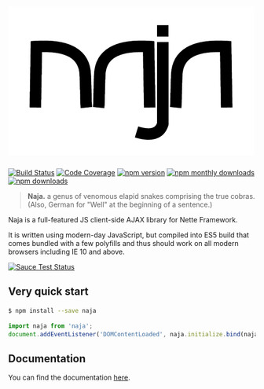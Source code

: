 # ![Naja.js](docs/naja_type.png)

[![Build Status](https://img.shields.io/travis/jiripudil/Naja.svg)](https://travis-ci.org/jiripudil/Naja)
[![Code Coverage](https://img.shields.io/codecov/c/github/jiripudil/Naja.svg)](https://codecov.io/gh/jiripudil/Naja)
[![npm version](https://img.shields.io/npm/v/naja.svg)](https://npmjs.com/package/naja)
[![npm monthly downloads](https://img.shields.io/npm/dm/naja.svg)](https://npmjs.com/package/naja)
[![npm downloads](https://img.shields.io/npm/dt/naja.svg)](https://npmjs.com/package/naja)

> **Naja.** a genus of venomous elapid snakes comprising the true cobras. (Also, German for "Well" at the beginning of a sentence.)

Naja is a full-featured JS client-side AJAX library for Nette Framework.

It is written using modern-day JavaScript, but compiled into ES5 build that comes bundled with a few polyfills and thus should work on all modern browsers including IE 10 and above.

[![Sauce Test Status](https://saucelabs.com/browser-matrix/jiripudil.svg)](https://saucelabs.com/u/jiripudil)


## Very quick start

```bash
$ npm install --save naja
```

```js
import naja from 'naja';
document.addEventListener('DOMContentLoaded', naja.initialize.bind(naja));
```


## Documentation

You can find the documentation [here](https://naja.js.org).
